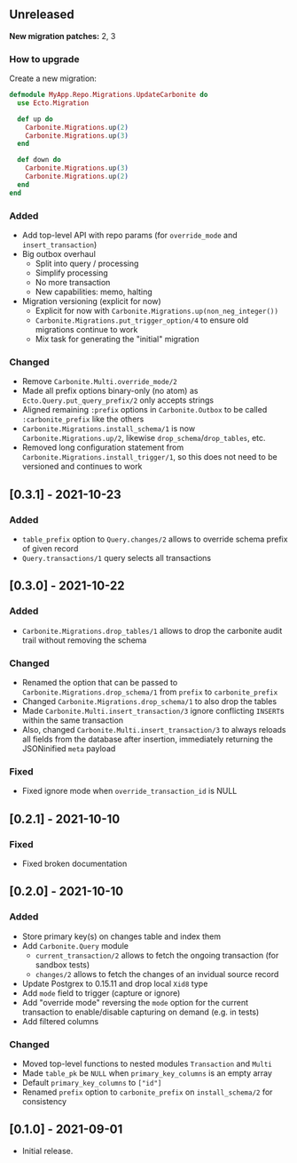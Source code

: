 ## Unreleased

**New migration patches:** 2, 3

### How to upgrade

Create a new migration:

```elixir
defmodule MyApp.Repo.Migrations.UpdateCarbonite do
  use Ecto.Migration

  def up do
    Carbonite.Migrations.up(2)
    Carbonite.Migrations.up(3)
  end

  def down do
    Carbonite.Migrations.up(3)
    Carbonite.Migrations.up(2)
  end
end
```

### Added

* Add top-level API with repo params (for `override_mode` and `insert_transaction`)
* Big outbox overhaul
  - Split into query / processing
  - Simplify processing
  - No more transaction
  - New capabilities: memo, halting
* Migration versioning (explicit for now)
  - Explicit for now with `Carbonite.Migrations.up(non_neg_integer())`
  - `Carbonite.Migrations.put_trigger_option/4` to ensure old migrations continue to work
  - Mix task for generating the "initial" migration

### Changed

* Remove `Carbonite.Multi.override_mode/2`
* Made all prefix options binary-only (no atom) as `Ecto.Query.put_query_prefix/2` only accepts strings
* Aligned remaining `:prefix` options in `Carbonite.Outbox` to be called `:carbonite_prefix` like the others
* `Carbonite.Migrations.install_schema/1` is now `Carbonite.Migrations.up/2`, likewise `drop_schema`/`drop_tables`, etc.
* Removed long configuration statement from `Carbonite.Migrations.install_trigger/1`, so this does not need to be versioned and continues to work

## [0.3.1] - 2021-10-23

### Added

* `table_prefix` option to `Query.changes/2` allows to override schema prefix of given record
* `Query.transactions/1` query selects all transactions

## [0.3.0] - 2021-10-22

### Added

* `Carbonite.Migrations.drop_tables/1` allows to drop the carbonite audit trail without removing the schema

### Changed

* Renamed the option that can be passed to `Carbonite.Migrations.drop_schema/1` from `prefix` to `carbonite_prefix`
* Changed `Carbonite.Migrations.drop_schema/1` to also drop the tables
* Made `Carbonite.Multi.insert_transaction/3` ignore conflicting `INSERT`s within the same transaction
* Also, changed `Carbonite.Multi.insert_transaction/3` to always reloads all fields from the database after insertion, immediately returning the JSONinified `meta` payload

### Fixed

* Fixed ignore mode when `override_transaction_id` is NULL

## [0.2.1] - 2021-10-10

### Fixed

* Fixed broken documentation

## [0.2.0] - 2021-10-10

### Added

* Store primary key(s) on changes table and index them
* Add `Carbonite.Query` module
  - `current_transaction/2` allows to fetch the ongoing transaction (for sandbox tests)
  - `changes/2` allows to fetch the changes of an invidual source record
* Update Postgrex to 0.15.11 and drop local `Xid8` type
* Add `mode` field to trigger (capture or ignore)
* Add "override mode" reversing the `mode` option for the current transaction to enable/disable capturing on demand (e.g. in tests)
* Add filtered columns

### Changed

* Moved top-level functions to nested modules `Transaction` and `Multi`
* Made `table_pk` be `NULL` when `primary_key_columns` is an empty array
* Default `primary_key_columns` to `["id"]`
* Renamed `prefix` option to `carbonite_prefix` on `install_schema/2` for consistency

## [0.1.0] - 2021-09-01

* Initial release.
